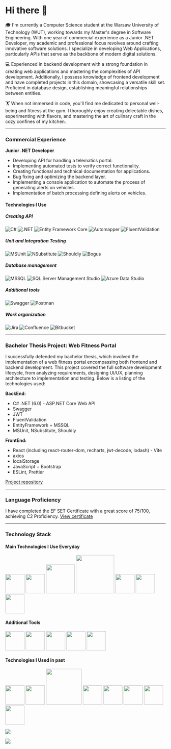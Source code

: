 <h1>Hi there 👋</h1>

🎓 I'm currently a Computer Science student at the Warsaw University of Technology (WUT), working towards my Master's degree in Software Engineering. With one year of commercial experience as a Junior .NET Developer, my academic and professional focus revolves around crafting innovative software solutions. I specialize in developing Web Applications, particularly APIs that serve as the backbone of modern digital solutions.

💻 Experienced in backend development with a strong foundation in creating web applications and mastering the complexities of API development. Additionally, I possess knowledge of frontend development and have completed projects in this domain, showcasing a versatile skill set. Proficient in database design, establishing meaningful relationships between entities.

🏋️ When not immersed in code, you'll find me dedicated to personal well-being and fitness at the gym. I thoroughly enjoy creating delectable dishes, experimenting with flavors, and mastering the art of culinary craft in the cozy confines of my kitchen.

---

### Commercial Experience

**Junior .NET Developer**

- Developing API for handling a telematics portal.
- Implementing automated tests to verify correct functionality.
- Creating functional and technical documentation for applications.
- Bug fixing and optimizing the backend layer.
- Implementing a console application to automate the process of generating alerts on vehicles.
- Implementation of batch processing defining alerts on vehicles.

#### Technologies I Use

##### Creating API
![C#](https://img.shields.io/badge/c%23-%23239120.svg?style=for-the-badge&logo=c-sharp&logoColor=white)
![.NET](https://img.shields.io/badge/.NET-512BD4.svg?style=for-the-badge&logo=dotnet&logoColor=white)
![Entity Framework Core](https://img.shields.io/badge/Entity%20Framework%20Core-512BD4.svg?style=for-the-badge&logo=.net&logoColor=white)
![Automapper](https://img.shields.io/badge/Automapper-512BD4.svg?style=for-the-badge&logo=.net&logoColor=white)
![FluentValidation](https://img.shields.io/badge/FluentValidation-512BD4.svg?style=for-the-badge&logo=.net&logoColor=white)

##### Unit and Integration Testing
![MSUnit](https://img.shields.io/badge/MSUnit-512BD4.svg?style=for-the-badge&logo=.net&logoColor=white)
![NSubstitute](https://img.shields.io/badge/NSubstitute-512BD4.svg?style=for-the-badge&logo=.net&logoColor=white)
![Shouldly](https://img.shields.io/badge/Shouldly-512BD4.svg?style=for-the-badge&logo=.net&logoColor=white)
![Bogus](https://img.shields.io/badge/Bogus-512BD4.svg?style=for-the-badge&logo=.net&logoColor=white)

##### Database management
![MSSQL](https://img.shields.io/badge/MSSQL-CC2927.svg?style=for-the-badge&logo=microsoft-sql-server&logoColor=white)
![SQL Server Management Studio](https://img.shields.io/badge/SQL%20Server%20Management%20Studio-CC2927.svg?style=for-the-badge&logo=microsoft-sql-server&logoColor=white)
![Azure Data Studio](https://img.shields.io/badge/Azure%20Data%20Studio-0078D7.svg?style=for-the-badge&logo=microsoft-azure&logoColor=white)

##### Additional tools
![Swagger](https://img.shields.io/badge/Swagger-85EA2D.svg?style=for-the-badge&logo=swagger&logoColor=black)
![Postman](https://img.shields.io/badge/Postman-FF6C37.svg?style=for-the-badge&logo=postman&logoColor=white)

##### Work organization
![Jira](https://img.shields.io/badge/Jira-0052CC.svg?style=for-the-badge&logo=jira&logoColor=white)
![Confluence](https://img.shields.io/badge/Confluence-172B4D.svg?style=for-the-badge&logo=confluence&logoColor=white)
![Bitbucket](https://img.shields.io/badge/Bitbucket-0052CC.svg?style=for-the-badge&logo=bitbucket&logoColor=white)

---

### Bachelor Thesis Project: Web Fitness Portal

I successfully defended my bachelor thesis, which involved the implementation of a web fitness portal encompassing both frontend and backend development. This project covered the full software development lifecycle, from analyzing requirements, designing UI/UX, planning architecture to implementation and testing. Below is a listing of the technologies used:

**BackEnd:**

- C# .NET (6.0) - ASP.NET Core Web API
- Swagger
- JWT
- FluentValidation
- EntityFramework + MSSQL
- MSUnit, NSubstitute, Shouldly

**FrontEnd:**

- React (including react-router-dom, recharts, jwt-decode, lodash) - Vite
- axios
- localStorage
- JavaScript + Bootstrap
- ESLint, Prettier

[Project repository](https://github.com/MichalZdanuk/FitnessPortal)

---

### Language Proficiency

I have completed the EF SET Certificate with a great score of 75/100, achieving C2 Proficiency. [View certificate](https://cert.efset.org/sPfg2H)

---

### Technology Stack

#### Main Technologies I Use Everyday
<div>
  <img src="https://cdn.jsdelivr.net/gh/devicons/devicon/icons/dotnetcore/dotnetcore-original.svg" heigh="60px" width="60px"/>
  <img src="https://cdn.jsdelivr.net/gh/devicons/devicon/icons/microsoftsqlserver/microsoftsqlserver-plain-wordmark.svg" heigh="60px" width="60px"/>
  <img src="https://miro.medium.com/v2/resize:fit:600/0*08bsUxGq5YGlofxO.png" heigh="60px" width="90px"/>
  <img src="https://raw.githubusercontent.com/FluentValidation/FluentValidation/gh-pages/assets/images/logo/fluent-validation-logo.png" heigh="55px" width="120px"/>
  <img src="https://avatars.githubusercontent.com/u/890883?s=280&v=4" heigh="60px" width="60px"/>
  <img src="https://codeheir.com/wp-content/uploads/2022/04/mockbetter.jpg" heigh="60px" width="60px"/>
  <img src="https://static-00.iconduck.com/assets.00/swagger-icon-1024x1024-09037v1r.png" heigh="60px" width="60px"/>
</div>

#### Additional Tools
<div>
  <img src="https://cdn.jsdelivr.net/gh/devicons/devicon/icons/git/git-original-wordmark.svg" heigh="60px" width="60px"/>
  <img src="https://cdn.jsdelivr.net/gh/devicons/devicon/icons/jira/jira-original-wordmark.svg" heigh="60px" width="60px"/>
  <img src="https://cdn.jsdelivr.net/gh/devicons/devicon/icons/confluence/confluence-original-wordmark.svg" heigh="60px" width="60px"/>
  <img src="https://yt3.googleusercontent.com/X-rhKMndFm9hT9wIaJns1StBfGbFdLTkAROwm4UZ3n9ucrBky5CFIeeZhSszFXBgQjItzCD0SA=s900-c-k-c0x00ffffff-no-rj" heigh="60px" width="60px"/>
  <img src="https://cdn.jsdelivr.net/gh/devicons/devicon/icons/figma/figma-original.svg" heigh="60px" width="60px"/>
</div>

#### Technologies I Used in past
<div>
  <img src="https://www.svgrepo.com/show/374167/vite.svg" heigh="60px" width="60px"/>
  <img src="https://cdn.jsdelivr.net/gh/devicons/devicon/icons/react/react-original-wordmark.svg" heigh="60px" width="60px"/>
  <img src="https://reactrouter.com/_brand/react-router-stacked-color.png" heigh="60px" width="112px"/>
  <img src="https://cdn.jsdelivr.net/gh/devicons/devicon/icons/typescript/typescript-original.svg" heigh="60px" width="60px"/>
  <img src="https://cdn.jsdelivr.net/gh/devicons/devicon/icons/java/java-original-wordmark.svg" heigh="60px" width="60px"/>
  <img src="https://cdn.jsdelivr.net/gh/devicons/devicon/icons/python/python-original-wordmark.svg" heigh="60px" width="60px"/>
  <img src="https://cdn.jsdelivr.net/gh/devicons/devicon/icons/flask/flask-original-wordmark.svg" heigh="60px" width="60px"/>
  <img src="https://cdn.jsdelivr.net/gh/devicons/devicon/icons/docker/docker-plain-wordmark.svg" heigh="60px" width="60px"/>
</div>

<p>
  <img src="https://github-readme-stats-sigma-five.vercel.app/api?username=MichalZdanuk&show_icons=true&count_private=true&line_height=21&hide_border=true&include_all_commits=true&hide_rank=true&&hide=issues" />
</p>
<p>
  <img src="https://github-readme-stats-sigma-five.vercel.app/api/top-langs/?username=MichalZdanuk&layout=compact&hide_border=true"/>
</p>

<!--
<div display="flex" flex-direction="column" justify-content="center" align-items="center">
  <div>
  <img src="https://github-readme-stats-sigma-five.vercel.app/api?username=MichalZdanuk&show_icons=true&count_private=true&line_height=21&hide_border=true&include_all_commits=true&hide_rank=true&&hide=issues" />
  </div>
  <div>
  <img src="https://github-readme-stats-sigma-five.vercel.app/api/top-langs/?username=MichalZdanuk&layout=compact&hide_border=true"/>
  </div>
</div>

<!--
**MichalZdanuk/MichalZdanuk** is a ✨ _special_ ✨ repository because its `README.md` (this file) appears on your GitHub profile.

Here are some ideas to get you started:

- 🔭 I’m currently working on ...
- 🌱 I’m currently learning ...
- 👯 I’m looking to collaborate on ...
- 🤔 I’m looking for help with ...
- 💬 Ask me about ...
- 📫 How to reach me: ...
- 😄 Pronouns: ...
- ⚡ Fun fact: ...
-->
